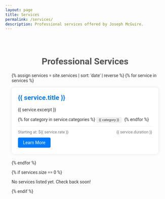 ```yaml
---
layout: page
title: Services
permalink: /services/
description: Professional services offered by Joseph McGuire.
---
```


<style>
  .services {
    font-family: 'Roboto', sans-serif;
    color: #333;
    margin: 20px 0;
    padding: 20px;
  }
  .services h1 {
    color: #555;
    margin-bottom: 20px;
    text-align: center;
  }
  .service-card {
    background-color: #fff;
    border-radius: 8px;
    box-shadow: 0 0 10px rgba(0, 0, 0, 0.1);
    margin-bottom: 20px;
    padding: 20px;
    transition: transform 0.3s ease;
  }
  .service-card:hover {
    transform: translateY(-5px);
  }
  .service-card h2 {
    color: #007bff;
    margin-top: 0;
  }
  .service-card h3 {
    color: #333;
    margin-top: 10px;
  }
  .service-card .service-description {
    margin-bottom: 15px;
  }
  .service-card .service-meta {
    display: flex;
    justify-content: space-between;
    color: #777;
    font-size: 0.9em;
    border-top: 1px solid #eee;
    padding-top: 10px;
    margin-top: 10px;
  }
  .service-card a.service-link {
    display: inline-block;
    background-color: #007bff;
    color: white;
    padding: 8px 16px;
    text-decoration: none;
    border-radius: 4px;
    margin-top: 10px;
    transition: background-color 0.3s ease;
  }
  .service-card a.service-link:hover {
    background-color: #0056b3;
  }
  .service-category {
    display: inline-block;
    background-color: #f0f0f0;
    padding: 3px 8px;
    border-radius: 4px;
    margin-right: 5px;
    font-size: 0.8em;
  }
</style>

<div class="services">
  <h1>Professional Services</h1>
  
  {% assign services = site.services | sort: 'date' | reverse %}
  {% for service in services %}
    <div class="service-card">
      <h2>{{ service.title }}</h2>
      <div class="service-description">
        {{ service.excerpt }}
      </div>
      <div>
        {% for category in service.categories %}
          <span class="service-category">{{ category }}</span>
        {% endfor %}
      </div>
      <div class="service-meta">
        <span>Starting at: ${{ service.rate }}</span>
        <span>{{ service.duration }}</span>
      </div>
      <a href="{{ service.url }}" class="service-link">Learn More</a>
    </div>
  {% endfor %}
  
  {% if services.size == 0 %}
    <p class="text-center">No services listed yet. Check back soon!</p>
  {% endif %}
</div>
